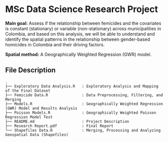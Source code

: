 # MSc Data Science Research Project

**Main goal:** Assess if the relationship between femicides and the covariates is constant (stationary) or variable (non-stationary) across municipalities in Colombia, and based on this analysis, we will be able to understand and identify the spatial patterns in the relationship between gender-based homicides in Colombia and their driving factors.

**Spatial method:** A Geographically Weighted Regression (GWR) model.

## File Description
```
.
├── Exploratory Data Analysis.R   : Exploratory Analysis and Mapping of the Final Dataset
├── Femicide Data.R               : Data Preprocessing, Filtering, and Merging
├── Models.R                      : Geographically Weighted Regression (GWR) Model and Results Analysis
├── Poisson Models.R              : Geographically Weighted Poisson Regression Model Test
├── README.md                     : Project Description
├── Research Report.pdf           : Final Report
└── Shapefiles Data.R             : Merging, Processing and Analyzing Geospatial Data (Shapefiles)
```

